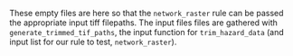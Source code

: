 These empty files are here so that the `network_raster` rule can be passed the
appropriate input tiff filepaths. The input files files are gathered with
`generate_trimmed_tif_paths`, the input function for `trim_hazard_data` (and
input list for our rule to test, `network_raster`).
